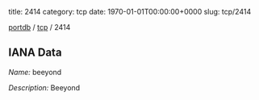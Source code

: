 title: 2414
category: tcp
date: 1970-01-01T00:00:00+0000
slug: tcp/2414

[portdb](/) / [tcp](/category/tcp.html) / 2414


## IANA Data

_Name:_ beeyond

_Description:_ Beeyond

